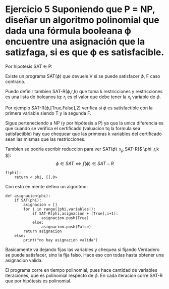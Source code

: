 # Ejercicio 5 Suponiendo que P = NP, diseñar un algoritmo polinomial que dada una fórmula booleana ϕ encuentre una asignación que la satizfaga, si es que ϕ es satisfacible.

Por hipotesis SAT $\in$ P:

Existe un programa SAT($\phi$) que devuele V si se puede satisfacer $\phi$, F caso contrario.

Puedo definir tambien SAT-R($\phi$,r,k) que toma k restricciones y restricciones es una lista de boleanos tq:
$r_i$ es el valor que debe tener la $x_i$ variable de $\phi$.

Por ejemplo SAT-R($\phi$,[True,False],2) verifica si $\phi$ es satisfactible con la primera variable siendo T y la segunda F.

Sigue perteneciendo a NP (y por hipótesis a P) ya que la unica diferencia es que cuando se verifica el certificado
(valuacion tq la formula sea satisfactible) hay que chequear que las primeras k variables del certificado
sean las mismas que las restricciones.

Tambien se podria escribir reduccion para ver SAT($\phi$) $\leq_p$ SAT-R($ \phi ,r,k $):
$$ \phi \in SAT \iff f(\phi) \in SAT-R $$

```
f(phi):
    return < phi, [],0>
```

Con esto en mente defino un algoritmo:

```
def asignacion(phi):
    if SAT(phi):
        asignacion = []
        for i in range(|phi.variables|):
            if SAT-R(phi,asignacion + [True],i+1):
                asignacion.push(True)
            else:
                asignacion.push(False)
        return asignacion
    else:
        print("no hay asignacion valida")
```

Basicamente va dejando fijas las variables y chequea si fijando Verdadero se puede satisfacer, sino la fija falso.
Hace eso con todas hasta obtener una asignacion valida.

El programa corre en tiempo polinomial, pues hace cantidad de variables iteraciones, que es polinomial
respecto de $\phi$. En cada iteracion corre SAT-R que por hipótesis es polinomial.
